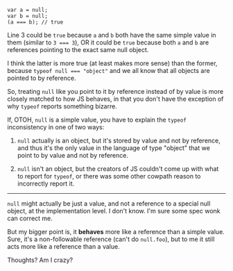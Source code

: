 ```
var a = null;
var b = null;
(a === b); // true
```

Line 3 could be `true` because `a` and `b` both have the same simple value in them (similar to `3 === 3`), OR it could be `true` because both `a` and `b` are references pointing to the exact same null object.

I think the latter is more true (at least makes more sense) than the former, because `typeof null === "object"` and we all know that all objects are pointed to by reference. 

So, treating `null` like you point to it by reference instead of by value is more closely matched to how JS behaves, in that you don't have the exception of why `typeof` reports something bizarre.

If, OTOH, `null` is a simple value, you have to explain the `typeof` inconsistency in one of two ways:

1. `null` actually is an object, but it's stored by value and not by reference, and thus it's the only value in the language of type "object" that we point to by value and not by reference.

2. `null` isn't an object, but the creators of JS couldn't come up with what to report for `typeof`, or there was some other cowpath reason to incorrectly report it.

------------------

`null` might actually be just a value, and not a reference to a special null object, at the implementation level. I don't know. I'm sure some spec wonk can correct me.

But my bigger point is, it **behaves** more like a reference than a simple value. Sure, it's a non-followable reference (can't do `null.foo`), but to me it still acts more like a reference than a value.

Thoughts? Am I crazy?
